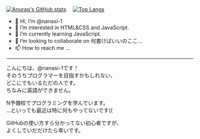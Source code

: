 [![Anurag's GitHub stats](https://github-readme-stats.vercel.app/api?username=nanasi-1&hide=prs&show_icons=true)](https://github.com/anuraghazra/github-readme-stats)
　[![Top Langs](https://github-readme-stats.vercel.app/api/top-langs/?username=nanasi-1&layout=compact)](https://github.com/anuraghazra/github-readme-stats)

- 👋 Hi, I’m @nanasi-1
- 👀 I’m interested in HTML&CSS and JavaScript.
- 🌱 I’m currently learning JavaScript.
- 💞️ I’m looking to collaborate on 何書けばいいのここ...
- 📫 How to reach me ...

<!---
nanasi-1/nanasi-1 is a ✨ special ✨ repository because its `README.md` (this file) appears on your GitHub profile.
You can click the Preview link to take a look at your changes.
--->

<hr>

こんにちは、@nanasi-1です！  
そのうちプログラマーを目指すかもしれない、  
どこにでもいるただの人です。  
ちなみに英語ができません。

N予備校でプログラミングを学んでいます。  
...といっても最近は特に何もやってないです((

GitHubの使い方すら分かってない初心者ですが、  
よくしていだだけたら幸いです。
